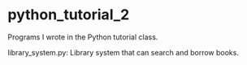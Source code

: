 # python_tutorial_2
Programs I wrote in the Python tutorial class.

library_system.py: Library system that can search and borrow books.

